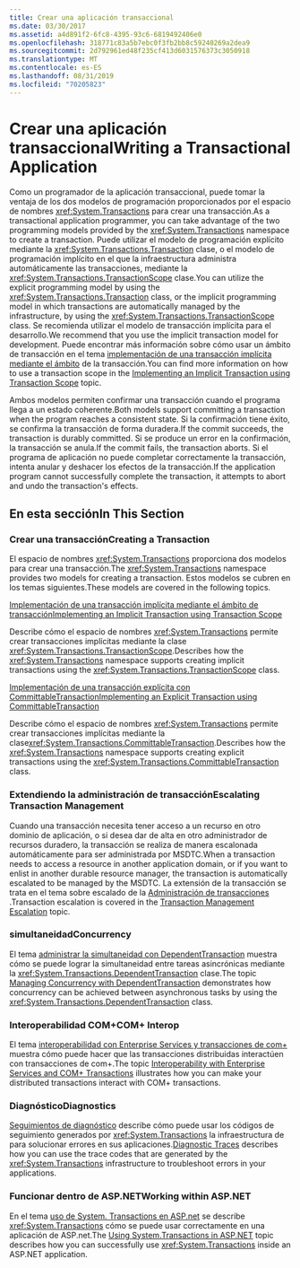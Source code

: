 ```yaml
---
title: Crear una aplicación transaccional
ms.date: 03/30/2017
ms.assetid: a4d891f2-6fc8-4395-93c6-6819492406e0
ms.openlocfilehash: 318771c83a5b7ebc0f3fb2bb8c59240269a2dea9
ms.sourcegitcommit: 2d792961ed48f235cf413d6031576373c3050918
ms.translationtype: MT
ms.contentlocale: es-ES
ms.lasthandoff: 08/31/2019
ms.locfileid: "70205823"
---
```

# <a name="writing-a-transactional-application"></a><span data-ttu-id="7a87b-102">Crear una aplicación transaccional</span><span class="sxs-lookup"><span data-stu-id="7a87b-102">Writing a Transactional Application</span></span>
<span data-ttu-id="7a87b-103">Como un programador de la aplicación transaccional, puede tomar la ventaja de los dos modelos de programación proporcionados por el espacio de nombres <xref:System.Transactions> para crear una transacción.</span><span class="sxs-lookup"><span data-stu-id="7a87b-103">As a transactional application programmer, you can take advantage of the two programming models provided by the <xref:System.Transactions> namespace to create a transaction.</span></span> <span data-ttu-id="7a87b-104">Puede utilizar el modelo de programación explícito mediante la <xref:System.Transactions.Transaction> clase, o el modelo de programación implícito en el que la infraestructura administra automáticamente las transacciones, mediante la <xref:System.Transactions.TransactionScope> clase.</span><span class="sxs-lookup"><span data-stu-id="7a87b-104">You can utilize the explicit programming model by using the <xref:System.Transactions.Transaction> class, or the implicit programming model in which transactions are automatically managed by the infrastructure, by using the <xref:System.Transactions.TransactionScope> class.</span></span> <span data-ttu-id="7a87b-105">Se recomienda utilizar el modelo de transacción implícita para el desarrollo.</span><span class="sxs-lookup"><span data-stu-id="7a87b-105">We recommend that you use the implicit transaction model for development.</span></span> <span data-ttu-id="7a87b-106">Puede encontrar más información sobre cómo usar un ámbito de transacción en el tema [implementación de una transacción implícita mediante el ámbito](implementing-an-implicit-transaction-using-transaction-scope.md) de la transacción.</span><span class="sxs-lookup"><span data-stu-id="7a87b-106">You can find more information on how to use a transaction scope in the [Implementing an Implicit Transaction using Transaction Scope](implementing-an-implicit-transaction-using-transaction-scope.md) topic.</span></span>  
  
 <span data-ttu-id="7a87b-107">Ambos modelos permiten confirmar una transacción cuando el programa llega a un estado coherente.</span><span class="sxs-lookup"><span data-stu-id="7a87b-107">Both models support committing a transaction when the program reaches a consistent state.</span></span> <span data-ttu-id="7a87b-108">Si la confirmación tiene éxito, se confirma la transacción de forma duradera.</span><span class="sxs-lookup"><span data-stu-id="7a87b-108">If the commit succeeds, the transaction is durably committed.</span></span> <span data-ttu-id="7a87b-109">Si se produce un error en la confirmación, la transacción se anula.</span><span class="sxs-lookup"><span data-stu-id="7a87b-109">If the commit fails, the transaction aborts.</span></span> <span data-ttu-id="7a87b-110">Si el programa de aplicación no puede completar correctamente la transacción, intenta anular y deshacer los efectos de la transacción.</span><span class="sxs-lookup"><span data-stu-id="7a87b-110">If the application program cannot successfully complete the transaction, it attempts to abort and undo the transaction's effects.</span></span>  
  
## <a name="in-this-section"></a><span data-ttu-id="7a87b-111">En esta sección</span><span class="sxs-lookup"><span data-stu-id="7a87b-111">In This Section</span></span>  
  
### <a name="creating-a-transaction"></a><span data-ttu-id="7a87b-112">Crear una transacción</span><span class="sxs-lookup"><span data-stu-id="7a87b-112">Creating a Transaction</span></span>  
 <span data-ttu-id="7a87b-113">El espacio de nombres <xref:System.Transactions> proporciona dos modelos para crear una transacción.</span><span class="sxs-lookup"><span data-stu-id="7a87b-113">The <xref:System.Transactions> namespace provides two models for creating a transaction.</span></span> <span data-ttu-id="7a87b-114">Estos modelos se cubren en los temas siguientes.</span><span class="sxs-lookup"><span data-stu-id="7a87b-114">These models are covered in the following topics.</span></span>  
  
 [<span data-ttu-id="7a87b-115">Implementación de una transacción implícita mediante el ámbito de transacción</span><span class="sxs-lookup"><span data-stu-id="7a87b-115">Implementing an Implicit Transaction using Transaction Scope</span></span>](implementing-an-implicit-transaction-using-transaction-scope.md)  
  
 <span data-ttu-id="7a87b-116">Describe cómo el espacio de nombres <xref:System.Transactions> permite crear transacciones implícitas mediante la clase <xref:System.Transactions.TransactionScope>.</span><span class="sxs-lookup"><span data-stu-id="7a87b-116">Describes how the <xref:System.Transactions> namespace supports creating implicit transactions using the <xref:System.Transactions.TransactionScope> class.</span></span>  
  
 [<span data-ttu-id="7a87b-117">Implementación de una transacción explícita con CommittableTransaction</span><span class="sxs-lookup"><span data-stu-id="7a87b-117">Implementing an Explicit Transaction using CommittableTransaction</span></span>](implementing-an-explicit-transaction-using-committabletransaction.md)  
  
 <span data-ttu-id="7a87b-118">Describe cómo el espacio de nombres <xref:System.Transactions> permite crear transacciones implícitas mediante la clase<xref:System.Transactions.CommittableTransaction>.</span><span class="sxs-lookup"><span data-stu-id="7a87b-118">Describes how the <xref:System.Transactions> namespace supports creating explicit transactions using the <xref:System.Transactions.CommittableTransaction> class.</span></span>  
  
### <a name="escalating-transaction-management"></a><span data-ttu-id="7a87b-119">Extendiendo la administración de transacción</span><span class="sxs-lookup"><span data-stu-id="7a87b-119">Escalating Transaction Management</span></span>  
 <span data-ttu-id="7a87b-120">Cuando una transacción necesita tener acceso a un recurso en otro dominio de aplicación, o si desea dar de alta en otro administrador de recursos duradero, la transacción se realiza de manera escalonada automáticamente para ser administrada por MSDTC.</span><span class="sxs-lookup"><span data-stu-id="7a87b-120">When a transaction needs to access a resource in another application domain, or if you want to enlist in another durable resource manager, the transaction is automatically escalated to be managed by the MSDTC.</span></span> <span data-ttu-id="7a87b-121">La extensión de la transacción se trata en el tema sobre escalado de la [Administración de transacciones](transaction-management-escalation.md) .</span><span class="sxs-lookup"><span data-stu-id="7a87b-121">Transaction escalation is covered in the [Transaction Management Escalation](transaction-management-escalation.md) topic.</span></span>  
  
### <a name="concurrency"></a><span data-ttu-id="7a87b-122">simultaneidad</span><span class="sxs-lookup"><span data-stu-id="7a87b-122">Concurrency</span></span>  
 <span data-ttu-id="7a87b-123">El tema [administrar la simultaneidad con DependentTransaction](managing-concurrency-with-dependenttransaction.md) muestra cómo se puede lograr la simultaneidad entre tareas asincrónicas mediante la <xref:System.Transactions.DependentTransaction> clase.</span><span class="sxs-lookup"><span data-stu-id="7a87b-123">The topic [Managing Concurrency with DependentTransaction](managing-concurrency-with-dependenttransaction.md) demonstrates how concurrency can be achieved between asynchronous tasks by using the <xref:System.Transactions.DependentTransaction> class.</span></span>  
  
### <a name="com-interop"></a><span data-ttu-id="7a87b-124">Interoperabilidad COM+</span><span class="sxs-lookup"><span data-stu-id="7a87b-124">COM+ Interop</span></span>  
 <span data-ttu-id="7a87b-125">El tema [interoperabilidad con Enterprise Services y transacciones de com+](interoperability-with-enterprise-services-and-com-transactions.md) muestra cómo puede hacer que las transacciones distribuidas interactúen con transacciones de com+.</span><span class="sxs-lookup"><span data-stu-id="7a87b-125">The topic [Interoperability with Enterprise Services and COM+ Transactions](interoperability-with-enterprise-services-and-com-transactions.md) illustrates how you can make your distributed transactions interact with COM+ transactions.</span></span>  
  
### <a name="diagnostics"></a><span data-ttu-id="7a87b-126">Diagnóstico</span><span class="sxs-lookup"><span data-stu-id="7a87b-126">Diagnostics</span></span>  
 <span data-ttu-id="7a87b-127">[Seguimientos de diagnóstico](diagnostic-traces.md) describe cómo puede usar los códigos de seguimiento generados por <xref:System.Transactions> la infraestructura de para solucionar errores en sus aplicaciones.</span><span class="sxs-lookup"><span data-stu-id="7a87b-127">[Diagnostic Traces](diagnostic-traces.md) describes how you can use the trace codes that are generated by the <xref:System.Transactions> infrastructure to troubleshoot errors in your applications.</span></span>  
  
### <a name="working-within-aspnet"></a><span data-ttu-id="7a87b-128">Funcionar dentro de ASP.NET</span><span class="sxs-lookup"><span data-stu-id="7a87b-128">Working within ASP.NET</span></span>  
 <span data-ttu-id="7a87b-129">En el tema [uso de System. Transactions en ASP.net](using-system-transactions-in-aspnet.md) se describe <xref:System.Transactions> cómo se puede usar correctamente en una aplicación de ASP.net.</span><span class="sxs-lookup"><span data-stu-id="7a87b-129">The [Using System.Transactions in ASP.NET](using-system-transactions-in-aspnet.md) topic describes how you can successfully use <xref:System.Transactions> inside an ASP.NET application.</span></span>
